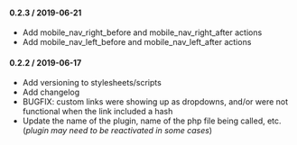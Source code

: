 #### 0.2.3 / 2019-06-21
* Add mobile_nav_right_before and mobile_nav_right_after actions
* Add mobile_nav_left_before and mobile_nav_left_after actions

#### 0.2.2 / 2019-06-17
* Add versioning to stylesheets/scripts
* Add changelog
* BUGFIX: custom links were showing up as dropdowns, and/or were not functional when the link included a hash
* Update the name of the plugin, name of the php file being called, etc. (*plugin may need to be reactivated in some cases*)

